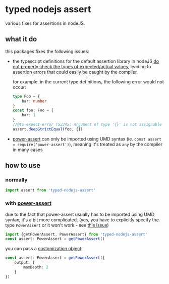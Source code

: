 # typed nodejs assert
various fixes for assertions in nodeJS.

## what it do
this packages fixes the following issues:
- the typescript definitions for the default assertion library in nodeJS
  [do not properly check the types of expected/actual values](https://github.com/DefinitelyTyped/DefinitelyTyped/pull/50274),
  leading to assertion errors that could
easily be caught by the compiler.
  
  for example. in the current type definitions, the following error would not occur:
  ```ts
  type Foo = {
      bar: number
  }
  const foo: Foo = {
      bar: 1
  }
  //@ts-expect-error TS2345: Argument of type '{}' is not assignable to parameter of type 'Foo'. Property 'bar' is missing in type '{}' but required in type 'Foo'
  assert.deepStrictEqual(foo, {})
  ```
- [power-assert](https://npmjs.org/power-assert) can only be imported using UMD syntax
  (ie. `const assert = require('power-assert')`), meaning it's treated as `any` by the compiler in many cases

## how to use
### normally
```ts
import assert from 'typed-nodejs-assert'
```
### with [power-assert](https://npmjs.org/power-assert)
due to the fact that power-assert usually has to be imported using UMD syntax, it's a bit more complicated.
(yes, you have to explicitly specify the type `PowerAssert` or it won't work - see 
[this issue](https://github.com/microsoft/TypeScript/issues/34596#issuecomment-691574987))
```ts
import {getPowerAssert, PowerAssert} from 'typed-nodejs-assert'
const assert: PowerAssert = getPowerAssert()
```
you can pass a [customization object](https://github.com/power-assert-js/power-assert#customization-api):
```ts
const assert: PowerAssert = getPowerAssert({
    output: {
        maxDepth: 2
    }
})
```